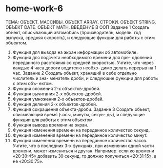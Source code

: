 # home-work-6
ТЕМА: ОБЪЕКТ. МАССИВЫ. ОБЪЕКТ ARRAY. СТРОКИ. ОБЪЕКТ STRING. ОБЪЕКТ DATE. ОБЪЕКТ MATH. ВВЕДЕНИЕ В ООП
Задание 1
Создать объект, описывающий автомобиль (производитель,
модель, год выпуска, средняя скорость), и следующие функции
для работы с этим объектом.
1. Функция для вывода на экран информации об автомобиле.
2. Функция для подсчета необходимого времени для пре-
одоления переданного расстояния со средней скоростью.
Учтите, что через каждые 4 часа дороги водителю необхо-
димо делать перерыв на 1 час.
Задание 2
Создать объект, хранящий в себе отдельно числитель и зна-
менатель дроби, и следующие функции для работы с этим объ-
ектом.
1. Функция сложения 2-х объектов-дробей.
2. Функция вычитания 2-х объектов-дробей.
3. Функция умножения 2-х объектов-дробей.
4. Функция деления 2-х объектов-дробей.
5. Функция сокращения объекта-дроби.
Задание 3
Создать объект, описывающий время (часы, минуты, секун-
ды), и следующие функции для работы с этим объектом.
1. Функция вывода времени на экран.
2. Функция изменения времени на переданное количество
секунд.
3. Функция изменения времени на переданное количество
минут.
4. Функция изменения времени на переданное количество
часов.
Учтите, что в последних 3-х функциях, при изменении одной
части времени, может измениться и другая. Например: если ко
времени «20:30:45» добавить 30 секунд, то должно получиться
«20:31:15», а не «20:30:75».
